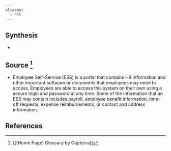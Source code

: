 ```yaml
---
aliases:
  - ESS
---
```

## Synthesis
- 
## Source [^1]
- Employee Self-Service (ESS) is a portal that contains HR information and other important software or documents that employees may need to access. Employees are able to access this system on their own using a secure login and password at any time. Some of the information that an ESS may contain includes payroll, employee benefit information, time-off requests, expense reimbursements, or contact and address information.
## References

[^1]: [[(Home Page) Glossary by Capterra]]